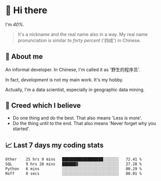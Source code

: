 # 👋 Hi there

I'm *40%*.

> It's a nickname and the real name also in a way.
> My real name pronunciation is similar to *forty percent* ('四成') in Chinese.

## :speech_balloon: About me

An informal developer. In Chinese, I'm called it as '野生的程序员'.

In fact, _development_ is not my main work. It's my hobby.

Actually, I'm a data scientist, especially in geographic data mining.

## :see_no_evil: Creed which I believe

- Do one thing and do the best. That also means 'Less is more'.
- Do the thing until to the end. That also means 'Never forget why you started'.

## :chart_with_upwards_trend: Last 7 days my coding stats

<!--START_SECTION:waka-->

```txt
Other    25 hrs 9 mins   ██████████████████░░░░░░░   72.41 %
SQL      9 hrs 28 mins   ██████▓░░░░░░░░░░░░░░░░░░   27.28 %
Python   6 mins          ░░░░░░░░░░░░░░░░░░░░░░░░░   00.29 %
Roff     0 secs          ░░░░░░░░░░░░░░░░░░░░░░░░░   00.01 %
```

<!--END_SECTION:waka-->
